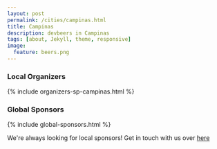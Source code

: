 ```yaml
---
layout: post
permalink: /cities/campinas.html
title: Campinas
description: devbeers in Campinas
tags: [about, Jekyll, theme, responsive]
image:
  feature: beers.png
---
```


### Local Organizers
{% include organizers-sp-campinas.html %}

### Global Sponsors
{% include global-sponsors.html %}

We're always looking for local sponsors! Get in touch with us over [here](mailto:contact@devbeers.io)

